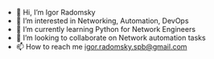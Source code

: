 - 👋 Hi, I’m Igor Radomsky
- 👀 I’m interested in Networking, Automation, DevOps
- 🌱 I’m currently learning Python for Network Engineers
- 💞️ I’m looking to collaborate on Network automation tasks
- 📫 How to reach me igor.radomsky.spb@gmail.com

<!---
iradomsky/iradomsky is a ✨ special ✨ repository because its `README.md` (this file) appears on your GitHub profile.
You can click the Preview link to take a look at your changes.
--->
